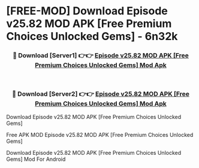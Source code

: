 # [FREE-MOD] Download Episode v25.82 MOD APK [Free Premium Choices Unlocked Gems] - 6n32k


<div align="center">
<h3>🔴 Download [Server1] 👉👉 <a href="https://apk-comot.site?title=Episode_v25.82_MOD_APK_[Free_Premium_Choices_Unlocked_Gems]">Episode v25.82 MOD APK [Free Premium Choices Unlocked Gems] Mod Apk</a></h3><br>

<h3>🔴 Download [Server2] 👉👉 <a href="https://apk-comot.site?title=Episode_v25.82_MOD_APK_[Free_Premium_Choices_Unlocked_Gems]">Episode v25.82 MOD APK [Free Premium Choices Unlocked Gems] Mod Apk</a></h3>
</div>



Download Episode v25.82 MOD APK [Free Premium Choices Unlocked Gems] 

Free APK MOD Episode v25.82 MOD APK [Free Premium Choices Unlocked Gems] 

Download Episode v25.82 MOD APK [Free Premium Choices Unlocked Gems] Mod For Android
